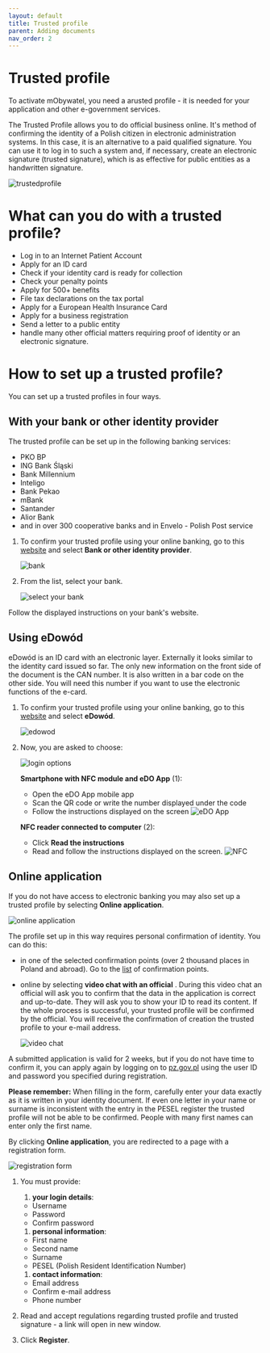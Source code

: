 ```yaml
---
layout: default
title: Trusted profile
parent: Adding documents
nav_order: 2
---
```


Trusted profile
===

To activate mObywatel, you need a arusted profile - it is needed for your application and other e-government services.

The Trusted Profile allows you to do official business online. It's method of confirming the identity of a Polish citizen in electronic administration systems. In this case, it is an alternative to a paid qualified signature. You can use it to log in to such a system and, if necessary, create an electronic signature (trusted signature), which is as effective for public entities as a handwritten signature.

![trustedprofile](../assets/images/trustedprofile.png)

# What can you do with a trusted profile?

- Log in to an Internet Patient Account
- Apply for an ID card
- Check if your identity card is ready for collection 
- Check your penalty points
- Apply for 500+ benefits 
- File tax declarations on the tax portal
- Apply for a European Health Insurance Card
- Apply for a business registration
- Send a letter to a public entity 
- handle many other official matters requiring proof of identity or an electronic signature.


# How to set up a trusted profile?

You can set up a trusted profiles in four ways.

## With your bank or other identity provider

The trusted profile can be set up in the following banking services:

- PKO BP
- ING Bank Śląski
- Bank Millennium
- Inteligo
- Bank Pekao
- mBank
- Santander 
- Alior Bank
- and in over 300 cooperative banks and in Envelo - Polish Post service


1. To confirm your trusted profile using your online banking, go to this [website](https://pz.gov.pl/pz/registerMainPage) and select **Bank or other identity provider**.

    ![bank](../assets/images/bank.png)

2. From the list, select your bank.

    ![select your bank](../assets/images/bank2.png)

Follow the displayed instructions on your bank's website.

## Using eDowód

eDowód is an ID card with an electronic layer. Externally it looks similar to the identity card issued so far. The only new information on the front side of the document is the CAN number. It is also written in a bar code on the other side. You will need this number if you want to use the electronic functions of the e-card. 

1. To confirm your trusted profile using your online banking, go to this [website](https://pz.gov.pl/pz/registerMainPage) and select **eDowód**.

    ![edowod](../assets/images/edowod.png)

2. Now, you are asked to choose:

      ![login options](../assets/images/edowod2.png)

    **Smartphone with NFC module and eDO App** (1):
    - Open the eDO App mobile app
    - Scan the QR code or write the number displayed under the code
    - Follow the instructions displayed on the screen
   ![eDO App](../assets/images/edo.png)

    **NFC reader connected to computer** (2):
    - Click **Read the instructions**
    - Read and follow the instructions displayed on the screen.
  ![NFC](../assets/images/NFC.png)

## Online application

If you do not have access to electronic banking you may also set up a trusted profile by selecting **Online application**. 

![online application](../assets/images/onlineap.png)

The profile set up in this way requires personal confirmation of identity. You can do this:
- in one of the selected confirmation points (over 2 thousand places in Poland and abroad). Go to the [list](https://pz.gov.pl/pz/confirmationPointAddressesList) of confirmation points. 
- online by selecting **video chat with an official** . During this video chat an official will ask you to confirm that the data in the application is correct and up-to-date. They will ask you to show your ID to read its content. If the whole process is successful, your trusted profile will be confirmed by the official. You will receive the confirmation of creation the trusted profile to your e-mail address.

  ![video chat](../assets/images/videochat.png)

A submitted application is valid for 2 weeks, but if you do not have time to confirm it, you can apply again by logging on to [pz.gov.pl](pz.gov.pl) using the user ID and password you specified during registration.


**Please remember:** When filling in the form, carefully enter your data exactly as it is written in your identity document. If even one letter in your name or surname is inconsistent with the entry in the PESEL register the trusted profile will not be able to be confirmed. People with many first names can enter only the first name.

By clicking **Online application**, you are redirected to a page with a registration form.

![registration form](../assets/images/register.png)

1. You must provide:   

      1. **your login details**:
     - Username
     - Password
     - Confirm password   

      1. **personal information**:
     - First name 
     - Second name 
     - Surname 
     - PESEL (Polish Resident Identification Number)   
      1. **contact information**:
     - Email address
     - Confirm e-mail address
     - Phone number

2. Read and accept regulations regarding trusted profile and trusted signature - a link will open in new window.

3. Click **Register**.
